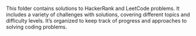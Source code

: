 This folder contains solutions to HackerRank and LeetCode problems. 
It includes a variety of challenges with solutions, covering different
topics and difficulty levels. It’s organized to keep track of progress
and approaches to solving coding problems.